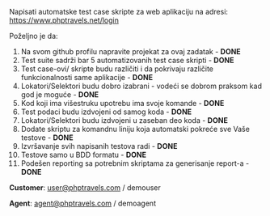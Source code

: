 Napisati automatske test case skripte za web aplikaciju na adresi:
https://www.phptravels.net/login

Poželjno je da:
1. Na svom github profilu napravite projekat za ovaj zadatak - **DONE**
2. Test suite sadrži bar 5 automatizovanih test case skripti - **DONE**
3. Test case-ovi/ skripte budu različiti i da pokrivaju različite funkcionalnosti same aplikacije - **DONE**
4. Lokatori/Selektori budu dobro izabrani - vodeći se dobrom praksom kad god je moguće - **DONE**
5. Kod koji ima višestruku upotrebu ima svoje komande - **DONE**
6. Test podaci budu izdvojeni od samog koda - **DONE**
7. Lokatori/Selektori budu izdvojeni u zaseban deo koda - **DONE**
8. Dodate skriptu za komandnu liniju koja automatski pokreće sve Vaše testove - **DONE**
9. Izvršavanje svih napisanih testova radi - **DONE**
10. Testove samo u BDD formatu - **DONE**
11. Podešen reporting sa potrebnim skriptama za generisanje report-a - **DONE**


**Customer**: user@phptravels.com / demouser

**Agent**: agent@phptravels.com / demoagent
